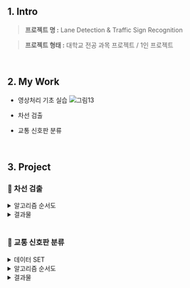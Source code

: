 ## 1. Intro


> **프로젝트 명 :** Lane Detection & Traffic Sign Recognition

> **프로젝트 형태 :** 대학교 전공 과목 프로젝트 / 1인 프로젝트

<br>

## 2. My Work
- 영상처리 기초 실습
![그림13](https://user-images.githubusercontent.com/68436925/108623949-2da20f80-7485-11eb-96de-9814eba449d7.png)

- 차선 검출

- 교통 신호판 분류
<br>

## 3. Project

### 🎈 차선 검출

<details>
<summary>알고리즘 순서도</summary>
  
**1. Gray Scale:** <br>
![image](https://user-images.githubusercontent.com/68436925/108625211-02bbb980-748d-11eb-9f7a-0ed42a3cd2ac.png)

<br>

**2. Gaussian Blur:** <br>
![image](https://user-images.githubusercontent.com/68436925/108625218-0fd8a880-748d-11eb-9690-68fbba2931ef.png)

<br>

**3. Canny Edge Detection:** <br>
![image](https://user-images.githubusercontent.com/68436925/108625228-2121b500-748d-11eb-8474-f7657cb53fb5.png)

<br>

**4. Region of Interest:** <br>
![image](https://user-images.githubusercontent.com/68436925/108625313-99887600-748d-11eb-855f-9a8fefb555ea.png)

<br>

**5. Hough Line Detection:** <br>
![image](https://user-images.githubusercontent.com/68436925/108625253-3860a280-748d-11eb-9142-944823ccfcfc.png)

<br>

**6. Crossing Point Detect:** <br>
![image](https://user-images.githubusercontent.com/68436925/108625259-431b3780-748d-11eb-89c8-ffaaa00e78a1.png)

<br>

**7. Vanishing Point Detect:** <br>
![image](https://user-images.githubusercontent.com/68436925/108625271-54644400-748d-11eb-95a8-678d7a4018ee.png)

<br>

**8. Horizon Line Remove:** <br>
![image](https://user-images.githubusercontent.com/68436925/108625279-5e864280-748d-11eb-9292-710395b61f3c.png)

<br>

**9. RANSAC:** <br>
![image](https://user-images.githubusercontent.com/68436925/108625331-b45aea80-748d-11eb-946e-711da2918d4b.png)

<br>

**10. Connect Vanishing Line:** <br>
![image](https://user-images.githubusercontent.com/68436925/108625290-6fcf4f00-748d-11eb-9352-3e7623caa0a8.png)

<br>

**11. Weighted Line:** <br>
![image](https://user-images.githubusercontent.com/68436925/108625296-7d84d480-748d-11eb-8d24-50fb892a4e30.png)

</details>

<details>
<summary>결과물</summary>
  
![](https://user-images.githubusercontent.com/68436925/108625637-57f8ca80-748f-11eb-854b-dafa2fc658a4.gif)

</details>

<br>

### 🎈 교통 신호판 분류

<details>
<summary>데이터 SET</summary>

![image](https://user-images.githubusercontent.com/68436925/108626063-a60ecd80-7491-11eb-8973-8a3996b9434e.png)

</details>

<details>
<summary>알고리즘 순서도</summary>

**1. Size Equalization:**<br>
![image](https://user-images.githubusercontent.com/68436925/108625954-005b5e80-7491-11eb-8a9b-abfb3157a21c.png)

<br>

**2. Brightness Equalization:**<br>
![image](https://user-images.githubusercontent.com/68436925/108625973-1ff28700-7491-11eb-89fb-1448f3fe1d8f.png)

<br>

**3. CNN:**<br>
![image](https://user-images.githubusercontent.com/68436925/108625990-37317480-7491-11eb-9d46-460a1506dc97.png)

<br>
</details>

<details>
<summary>결과물</summary>
  
![image](https://user-images.githubusercontent.com/68436925/108626030-752e9880-7491-11eb-8faa-509bf131f355.png)
  
</details>
